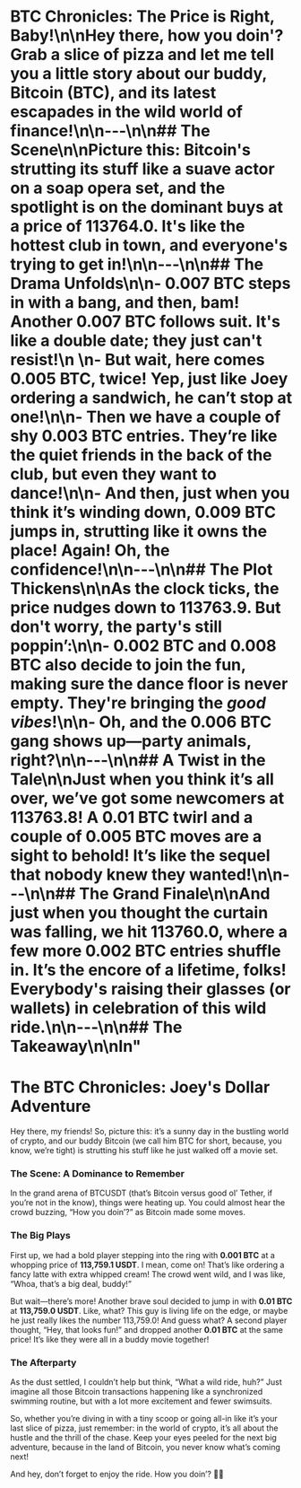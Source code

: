 # BTC Chronicles: The Price is Right, Baby!\n\nHey there, how you doin'? Grab a slice of pizza and let me tell you a little story about our buddy, Bitcoin (BTC), and its latest escapades in the wild world of finance!\n\n---\n\n## **The Scene**\n\nPicture this: Bitcoin's strutting its stuff like a suave actor on a soap opera set, and the spotlight is on the dominant buys at a price of **113764.0**. It's like the hottest club in town, and everyone's trying to get in!\n\n---\n\n## **The Drama Unfolds**\n\n- **0.007 BTC** steps in with a bang, and then, bam! Another **0.007 BTC** follows suit. It's like a double date; they just can't resist!\n  \n- But wait, here comes **0.005 BTC**, twice! Yep, just like Joey ordering a sandwich, he can’t stop at one!\n\n- Then we have a couple of shy **0.003 BTC** entries. They’re like the quiet friends in the back of the club, but even they want to dance!\n\n- And then, just when you think it’s winding down, **0.009 BTC** jumps in, strutting like it owns the place! Again! Oh, the confidence!\n\n---\n\n## **The Plot Thickens**\n\nAs the clock ticks, the price nudges down to **113763.9**. But don't worry, the party's still poppin’:\n\n- **0.002 BTC** and **0.008 BTC** also decide to join the fun, making sure the dance floor is never empty. They're bringing the *good vibes*!\n\n- Oh, and the **0.006 BTC** gang shows up—party animals, right?\n\n---\n\n## **A Twist in the Tale**\n\nJust when you think it’s all over, we’ve got some newcomers at **113763.8**! A **0.01 BTC** twirl and a couple of **0.005 BTC** moves are a sight to behold! It’s like the sequel that nobody knew they wanted!\n\n---\n\n## **The Grand Finale**\n\nAnd just when you thought the curtain was falling, we hit **113760.0**, where a few more **0.002 BTC** entries shuffle in. It’s the encore of a lifetime, folks! Everybody's raising their glasses (or wallets) in celebration of this wild ride.\n\n---\n\n## **The Takeaway**\n\nIn"


# The BTC Chronicles: Joey's Dollar Adventure

Hey there, my friends! So, picture this: it’s a sunny day in the bustling world of crypto, and our buddy Bitcoin (we call him BTC for short, because, you know, we’re tight) is strutting his stuff like he just walked off a movie set.

### The Scene: A Dominance to Remember

In the grand arena of BTCUSDT (that’s Bitcoin versus good ol’ Tether, if you’re not in the know), things were heating up. You could almost hear the crowd buzzing, “How you doin’?” as Bitcoin made some moves. 

### The Big Plays

First up, we had a bold player stepping into the ring with **0.001 BTC** at a whopping price of **113,759.1 USDT**. I mean, come on! That’s like ordering a fancy latte with extra whipped cream! The crowd went wild, and I was like, “Whoa, that’s a big deal, buddy!”

But wait—there’s more! Another brave soul decided to jump in with **0.01 BTC** at **113,759.0 USDT**. Like, what? This guy is living life on the edge, or maybe he just really likes the number 113,759.0! And guess what? A second player thought, “Hey, that looks fun!” and dropped another **0.01 BTC** at the same price! It’s like they were all in a buddy movie together!

### The Afterparty

As the dust settled, I couldn’t help but think, “What a wild ride, huh?” Just imagine all those Bitcoin transactions happening like a synchronized swimming routine, but with a lot more excitement and fewer swimsuits. 

So, whether you’re diving in with a tiny scoop or going all-in like it’s your last slice of pizza, just remember: in the world of crypto, it’s all about the hustle and the thrill of the chase. Keep your eyes peeled for the next big adventure, because in the land of Bitcoin, you never know what’s coming next!

And hey, don’t forget to enjoy the ride. How you doin’? 🍕🚀